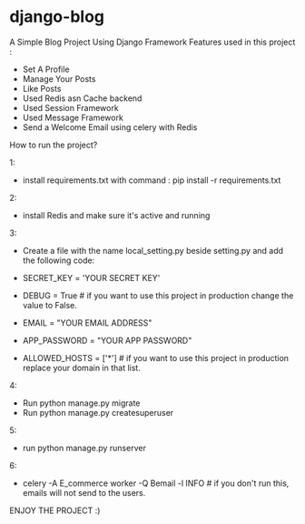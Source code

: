 # django-blog

A Simple Blog Project Using Django Framework  Features used in this project :

* Set A Profile
* Manage Your Posts
* Like Posts
* Used Redis asn Cache backend 
* Used Session Framework 
* Used Message Framework 
* Send a Welcome Email using celery with Redis

How to run the project?

1:
  * install requirements.txt with command : pip install -r requirements.txt
  
2:
  * install Redis and make sure it's active and running
  
3:
  * Create a file with the name local_setting.py beside setting.py and add the following code:
  
  * SECRET_KEY = 'YOUR SECRET KEY'
  * DEBUG = True          # if you want to use this project in production change the value to False.
  * EMAIL = "YOUR EMAIL ADDRESS"
  * APP_PASSWORD = "YOUR APP PASSWORD"
  * ALLOWED_HOSTS = ['*']         # if you want to use this project in production replace your domain in that list.
  
4: 
  * Run python manage.py migrate
  * Run python manage.py createsuperuser

5:
  * run python manage.py runserver

6:
  * celery -A E_commerce worker -Q Bemail -l INFO   # if you don't run this, emails will not send to the users.

  
ENJOY THE PROJECT :)
    
